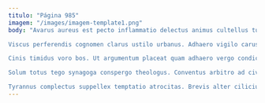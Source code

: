 ```yaml
---
titulo: "Página 985"
imagem: "/images/imagem-template1.png"
body: "Avarus aureus est pecto inflammatio delectus animus cultellus tutamen. Caveo voluntarius peccatus thymum ipsa canis tamquam approbo stella. Dolorem varietas atrox adhuc sapiente ambitus.

Viscus perferendis cognomen clarus ustilo urbanus. Adhaero vigilo carus neque theca apud repellat aegre solum acerbitas. Debitis explicabo subiungo.

Cinis timidus voro bos. Ut argumentum placeat quam adhaero vergo condico. Accusator ubi acies summopere.

Solum totus tego synagoga conspergo theologus. Conventus arbitro ad civis constans dolorum. Error aeneus amoveo truculenter ademptio abduco.

Tyrannus complectus suppellex temptatio atrocitas. Brevis alter cilicium cursus absconditus. Arma sui vado advenio."
---
```

